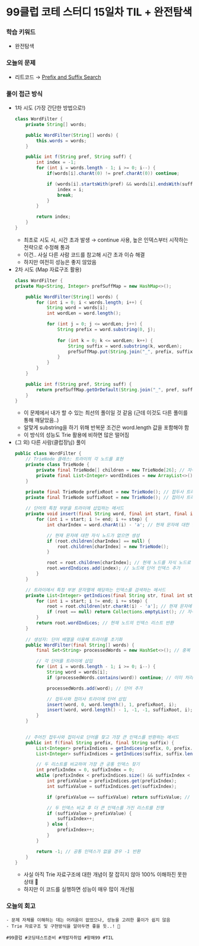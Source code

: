 # 99클럽 코테 스터디 15일차 TIL + 완전탐색

### 학습 키워드
- 완전탐색

### 오늘의 문제
- 리트코드 → [Prefix and Suffix Search](https://leetcode.com/problems/prefix-and-suffix-search/description/)

### 풀이 접근 방식
- 1차 시도 (가장 간단한 방법으로!)
  ```java
  class WordFilter {
      private String[] words;
  
      public WordFilter(String[] words) {
          this.words = words;
      }
  
      public int f(String pref, String suff) {
          int index = -1;
          for (int i = words.length - 1; i >= 0; i--) {
              if(words[i].charAt(0) != pref.charAt(0)) continue;
  
              if (words[i].startsWith(pref) && words[i].endsWith(suff)) {
                  index = i;
                  break;
              }
          }
  
          return index;
      }
  }
  ```
  - 최초로 시도 시, 시간 초과 발생 → continue 사용, 높은 인덱스부터 시작하는 전략으로 수정해 통과
  - 이건.. 사실 다른 사람 코드를 참고해 시간 초과 이슈 해결
  - 하지만 여전히 성능은 좋지 않았음
- 2차 시도 (Map 자료구조 활용)
  ```java
  class WordFilter {
  private Map<String, Integer> prefSuffMap = new HashMap<>();
  
      public WordFilter(String[] words) {
          for (int i = 0; i < words.length; i++) {
              String word = words[i];
              int wordLen = word.length();
  
              for (int j = 0; j <= wordLen; j++) {
                  String prefix = word.substring(0, j);
                  
                  for (int k = 0; k <= wordLen; k++) {
                      String suffix = word.substring(k, wordLen);
                      prefSuffMap.put(String.join("_", prefix, suffix), i);
                  }
              }
          }
      }
  
      public int f(String pref, String suff) {
          return prefSuffMap.getOrDefault(String.join("_", pref, suff), -1);
      }
  }
  ```
  - 이 문제에서 내가 할 수 있는 최선의 풀이일 것 같음 (근데 이것도 다른 풀이를 통해 깨달았음..)
  - 알맞게 substring을 하기 위해 반복문 조건은 word.length 값을 포함해야 함
  - 이 방식의 성능도 Trie 활용에 비하면 많은 떨어짐
- (그 외) 다른 사람(클럽장님) 풀이
  ```java
  public class WordFilter {
      // TrieNode 클래스: 트라이의 각 노드를 표현
      private class TrieNode {
          private final TrieNode[] children = new TrieNode[26]; // 자식 노드 배열
          private final List<Integer> wordIndices = new ArrayList<>(); // 해당 노드를 통과하는 단어 인덱스
      }
  
      private final TrieNode prefixRoot = new TrieNode(); // 접두사 트라이의 루트
      private final TrieNode suffixRoot = new TrieNode(); // 접미사 트라이의 루트
      
      // 단어의 특정 부분을 트라이에 삽입하는 메서드
      private void insert(final String word, final int start, final int end, final int step, TrieNode root, final int index) {
          for (int i = start; i != end; i += step) {
              int charIndex = word.charAt(i) - 'a'; // 현재 문자에 대한 인덱스 계산
  
              // 현재 문자에 대한 자식 노드가 없으면 생성
              if (root.children[charIndex] == null) {
                  root.children[charIndex] = new TrieNode();
              }
  
              root = root.children[charIndex]; // 현재 노드를 자식 노드로 갱신
              root.wordIndices.add(index); // 노드에 단어 인덱스 추가
          }
      }
  
      // 트라이에서 특정 부분 문자열에 해당하는 인덱스를 검색하는 메서드
      private List<Integer> getIndices(final String str, final int start, final int end, final int step, TrieNode root) {
          for (int i = start; i != end; i += step) {
              root = root.children[str.charAt(i) - 'a']; // 현재 문자에 대한 자식 노드로 이동
              if (root == null) return Collections.emptyList(); // 자식 노드가 없으면 빈 리스트 반환
          }
          return root.wordIndices; // 현재 노드의 인덱스 리스트 반환
      }
      
      // 생성자: 단어 배열을 이용해 트라이를 초기화
      public WordFilter(final String[] words) {
          final Set<String> processedWords = new HashSet<>(); // 중복 단어를 방지하기 위한 Set
  
          // 각 단어를 트라이에 삽입
          for (int i = words.length - 1; i >= 0; i--) {
              String word = words[i];
              if (processedWords.contains(word)) continue; // 이미 처리된 단어는 건너뜀
  
              processedWords.add(word); // 단어 추가
  
              // 접두사와 접미사 트라이에 단어 삽입
              insert(word, 0, word.length(), 1, prefixRoot, i);
              insert(word, word.length() - 1, -1, -1, suffixRoot, i);
          }
      }
  
      
      // 주어진 접두사와 접미사로 단어를 찾고 가장 큰 인덱스를 반환하는 메서드
      public int f(final String prefix, final String suffix) {
          List<Integer> prefixIndices = getIndices(prefix, 0, prefix.length(), 1, prefixRoot);
          List<Integer> suffixIndices = getIndices(suffix, suffix.length() - 1, -1, -1, suffixRoot);
  
          // 두 리스트를 비교하여 가장 큰 공통 인덱스 찾기
          int prefixIndex = 0, suffixIndex = 0;
          while (prefixIndex < prefixIndices.size() && suffixIndex < suffixIndices.size()) {
              int prefixValue = prefixIndices.get(prefixIndex);
              int suffixValue = suffixIndices.get(suffixIndex);
  
              if (prefixValue == suffixValue) return suffixValue; // 동일한 인덱스 발견 시 반환
  
              // 두 인덱스 비교 후 더 큰 인덱스를 가진 리스트를 진행
              if (suffixValue > prefixValue) {
                  suffixIndex++;
              } else {
                  prefixIndex++;
              }
          }
  
          return -1; // 공통 인덱스가 없을 경우 -1 반환
      }
  }
  ```
  - 사실 아직 Trie 자료구조에 대한 개념이 잘 잡히지 않아 100% 이해하진 못한 상태 🥲
  - 하지만 이 코드를 실행하면 성능이 매우 많이 개선됨
### 오늘의 회고
    - 문제 자체를 이해하는 데는 어려움이 없었으나, 성능을 고려한 풀이가 쉽지 않음
    - Trie 자료구조 및 구현방식을 알아두면 좋을 듯..! 🤔

``#99클럽 #코딩테스트준비 #개발자취업 #항해99 #TIL``